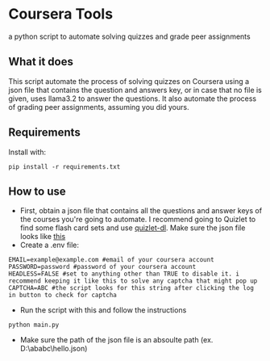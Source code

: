 
# Coursera Tools

a python script to automate solving quizzes and grade peer assignments


## What it does

This script automate the process of solving quizzes on Coursera using a json file that contains the question and answers key, or in case that no file is given, uses llama3.2 to answer the questions. It also automate the process of grading peer assignments, assuming you did yours.
## Requirements
Install with:
```
pip install -r requirements.txt
```
## How to use
- First, obtain a json file that contains all the questions and answer keys of the courses you're going to automate. I recommend going to Quizlet to find some flash card sets and use [quizlet-dl](https://github.com/emanh1/Quizlet-dl). Make sure the json file looks like [this](/blob/main/example.json)
- Create a .env file:
```.env
EMAIL=example@example.com #email of your coursera account
PASSWORD=password #password of your coursera account
HEADLESS=FALSE #set to anything other than TRUE to disable it. i recommend keeping it like this to solve any captcha that might pop up
CAPTCHA=ABC #the script looks for this string after clicking the log in button to check for captcha
```
- Run the script with this and follow the instructions
```
python main.py
```
- Make sure the path of the json file is an absoulte path (ex. D:\ababc\hello.json)